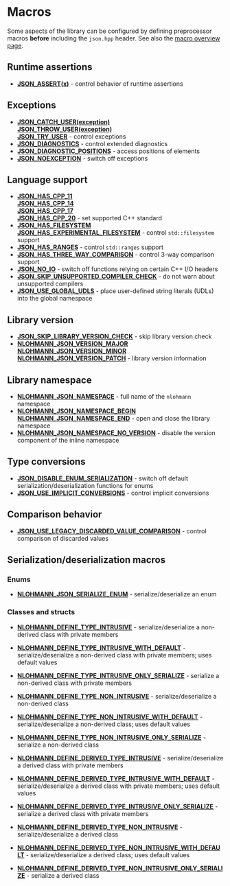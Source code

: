 # Macros

Some aspects of the library can be configured by defining preprocessor macros **before** including the `json.hpp`
header. See also the [macro overview page](../../features/macros.md).

## Runtime assertions

- [**JSON_ASSERT(x)**](json_assert.md) - control behavior of runtime assertions

## Exceptions

- [**JSON_CATCH_USER(exception)**<br>**JSON_THROW_USER(exception)**<br>**JSON_TRY_USER**](json_throw_user.md) - control exceptions
- [**JSON_DIAGNOSTICS**](json_diagnostics.md) - control extended diagnostics
- [**JSON_DIAGNOSTIC_POSITIONS**](json_diagnostic_positions.md) - access positions of elements
- [**JSON_NOEXCEPTION**](json_noexception.md) - switch off exceptions

## Language support

- [**JSON_HAS_CPP_11**<br>**JSON_HAS_CPP_14**<br>**JSON_HAS_CPP_17**<br>**JSON_HAS_CPP_20**](json_has_cpp_11.md) - set supported C++ standard
- [**JSON_HAS_FILESYSTEM**<br>**JSON_HAS_EXPERIMENTAL_FILESYSTEM**](json_has_filesystem.md) - control `std::filesystem` support
- [**JSON_HAS_RANGES**](json_has_ranges.md) - control `std::ranges` support
- [**JSON_HAS_THREE_WAY_COMPARISON**](json_has_three_way_comparison.md) - control 3-way comparison support
- [**JSON_NO_IO**](json_no_io.md) - switch off functions relying on certain C++ I/O headers
- [**JSON_SKIP_UNSUPPORTED_COMPILER_CHECK**](json_skip_unsupported_compiler_check.md) - do not warn about unsupported compilers
- [**JSON_USE_GLOBAL_UDLS**](json_use_global_udls.md) - place user-defined string literals (UDLs) into the global namespace

## Library version

- [**JSON_SKIP_LIBRARY_VERSION_CHECK**](json_skip_library_version_check.md) - skip library version check
- [**NLOHMANN_JSON_VERSION_MAJOR**<br>**NLOHMANN_JSON_VERSION_MINOR**<br>**NLOHMANN_JSON_VERSION_PATCH**](nlohmann_json_version_major.md)
  \- library version information

## Library namespace

- [**NLOHMANN_JSON_NAMESPACE**](nlohmann_json_namespace.md) - full name of the `nlohmann` namespace
- [**NLOHMANN_JSON_NAMESPACE_BEGIN**<br>**NLOHMANN_JSON_NAMESPACE_END**](nlohmann_json_namespace_begin.md) - open and
  close the library namespace
- [**NLOHMANN_JSON_NAMESPACE_NO_VERSION**](nlohmann_json_namespace_no_version.md) - disable the version component of
  the inline namespace

## Type conversions

- [**JSON_DISABLE_ENUM_SERIALIZATION**](json_disable_enum_serialization.md) - switch off default serialization/deserialization functions for enums
- [**JSON_USE_IMPLICIT_CONVERSIONS**](json_use_implicit_conversions.md) - control implicit conversions

## Comparison behavior

- [**JSON_USE_LEGACY_DISCARDED_VALUE_COMPARISON**](json_use_legacy_discarded_value_comparison.md) -
  control comparison of discarded values

## Serialization/deserialization macros

### Enums

- [**NLOHMANN_JSON_SERIALIZE_ENUM**](nlohmann_json_serialize_enum.md) - serialize/deserialize an enum

### Classes and structs

- [**NLOHMANN_DEFINE_TYPE_INTRUSIVE**](nlohmann_define_type_intrusive.md) - serialize/deserialize a non-derived class
  with private members
- [**NLOHMANN_DEFINE_TYPE_INTRUSIVE_WITH_DEFAULT**](nlohmann_define_type_intrusive.md) - serialize/deserialize a
  non-derived class with private members; uses default values
- [**NLOHMANN_DEFINE_TYPE_INTRUSIVE_ONLY_SERIALIZE**](nlohmann_define_type_intrusive.md) - serialize a non-derived class
  with private members
- [**NLOHMANN_DEFINE_TYPE_NON_INTRUSIVE**](nlohmann_define_type_non_intrusive.md) - serialize/deserialize a non-derived
  class
- [**NLOHMANN_DEFINE_TYPE_NON_INTRUSIVE_WITH_DEFAULT**](nlohmann_define_type_non_intrusive.md) - serialize/deserialize a
  non-derived class; uses default values
- [**NLOHMANN_DEFINE_TYPE_NON_INTRUSIVE_ONLY_SERIALIZE**](nlohmann_define_type_non_intrusive.md) - serialize a
  non-derived class

- [**NLOHMANN_DEFINE_DERIVED_TYPE_INTRUSIVE**](nlohmann_define_derived_type.md) - serialize/deserialize a derived class
  with private members
- [**NLOHMANN_DEFINE_DERIVED_TYPE_INTRUSIVE_WITH_DEFAULT**](nlohmann_define_derived_type.md) - serialize/deserialize a
  derived class with private members; uses default values
- [**NLOHMANN_DEFINE_DERIVED_TYPE_INTRUSIVE_ONLY_SERIALIZE**](nlohmann_define_derived_type.md) - serialize a derived
  class with private members
- [**NLOHMANN_DEFINE_DERIVED_TYPE_NON_INTRUSIVE**](nlohmann_define_derived_type.md) - serialize/deserialize a derived
  class
- [**NLOHMANN_DEFINE_DERIVED_TYPE_NON_INTRUSIVE_WITH_DEFAULT**](nlohmann_define_derived_type.md) - serialize/deserialize
  a derived class; uses default values
- [**NLOHMANN_DEFINE_DERIVED_TYPE_NON_INTRUSIVE_ONLY_SERIALIZE**](nlohmann_define_derived_type.md) - serialize a derived
  class

